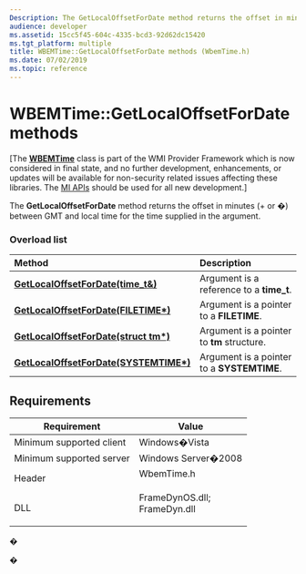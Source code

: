 ```yaml
---
Description: The GetLocalOffsetForDate method returns the offset in minutes (+ or &\#8211;) between GMT and local time for the time supplied in the argument.
audience: developer
ms.assetid: 15cc5f45-604c-4335-bcd3-92d62dc15420
ms.tgt_platform: multiple
title: WBEMTime::GetLocalOffsetForDate methods (WbemTime.h)
ms.date: 07/02/2019
ms.topic: reference
---
```


# WBEMTime::GetLocalOffsetForDate methods

\[The [**WBEMTime**](wbemtime.md) class is part of the WMI Provider Framework which is now considered in final state, and no further development, enhancements, or updates will be available for non-security related issues affecting these libraries. The [MI APIs](/previous-versions/windows/desktop/wmi_v2/windows-management-infrastructure) should be used for all new development.\]

The **GetLocalOffsetForDate** method returns the offset in minutes (+ or �) between GMT and local time for the time supplied in the argument.

### Overload list



| Method                                                                                           | Description                                           |
|:-------------------------------------------------------------------------------------------------|:------------------------------------------------------|
| [**GetLocalOffsetForDate(time\_t&)**](/windows/win32/api/wbemtime/nf-wbemtime-wbemtime-getlocaloffsetfordate(consttime_t_))         | Argument is a reference to a **time\_t**.<br/>  |
| [**GetLocalOffsetForDate(FILETIME\*)**](/windows/win32/api/wbemtime/nf-wbemtime-wbemtime-getlocaloffsetfordate(constfiletime))     | Argument is a pointer to a **FILETIME**.<br/>   |
| [**GetLocalOffsetForDate(struct tm\*)**](/windows/desktop/api/wbemtime/nf-wbemtime-wbemtime-getstructtm)   | Argument is a pointer to **tm** structure.<br/> |
| [**GetLocalOffsetForDate(SYSTEMTIME\*)**](/windows/win32/api/wbemtime/nf-wbemtime-wbemtime-getlocaloffsetfordate(constsystemtime)) | Argument is a pointer to a **SYSTEMTIME**.<br/> |



## Requirements



| Requirement | Value |
|-------------------------------------|---------------------------------------------------------------------------------------------------------------------------------------------------------------|
| Minimum supported client<br/> | Windows�Vista<br/>                                                                                                                                      |
| Minimum supported server<br/> | Windows Server�2008<br/>                                                                                                                                |
| Header<br/>                   | <dl> <dt>WbemTime.h</dt> </dl>                                                                         |
| DLL<br/>                      | <dl> <dt>FrameDynOS.dll; </dt> <dt>FrameDyn.dll</dt> </dl> |



�

�
